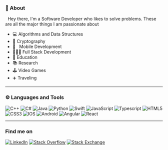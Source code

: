 
### 🧔 About

&nbsp; Hey there, I'm a Software Developer who likes to solve problems. These are all the major things I am passionate about

- 💻 Algorithms and Data Structures
- :closed_lock_with_key: Cryptography
-  📱 &nbsp; Mobile Development
- 👨🏻‍💻 Full Stack Development
- 🏫 Education
- 📚 Research 
- 🕹️ Video Games
- ✈️ Traveling

---

### ⚙️ Languages and Tools

![C++](https://img.shields.io/badge/-C++-00599C?style=flat-square&logo=c)
![C#](https://img.shields.io/badge/-C%23-purple?style=flat-square&logo=c)
![Java](https://img.shields.io/badge/-Java-E34A86?style=flat-square&logo=java)
![Python](https://img.shields.io/badge/-Python-red?style=flat-square&logo=Python)
![Swift](https://img.shields.io/badge/-Swift-black?style=flat-square&logo=Swift)
![JavaScript](https://img.shields.io/badge/-JavaScript-black?style=flat-square&logo=javascript)
![Typescript](https://img.shields.io/badge/-Typescript-black?style=flat-square&logo=typescript)
![HTML5](https://img.shields.io/badge/-HTML5-E34F26?style=flat-square&logo=html5&logoColor=white)
![CSS3](https://img.shields.io/badge/-CSS3-1572B6?style=flat-square&logo=css3)
![IOS](https://img.shields.io/badge/-iOS?style=flat-square&logo=ios)
![Android](https://img.shields.io/badge/-Android-black?style=flat-square&logo=android)
![Angular](https://img.shields.io/badge/-Angular-red?style=flat-square&logo=angular)
![React](https://img.shields.io/badge/-React-black?style=flat-square&logo=react)

---

### Find me on


<a href="https://www.linkedin.com/in/jhon-rayo"><img src="https://img.shields.io/badge/LinkedIn--_.svg?style=social&logo=linkedin" alt="LinkedIn"></a>
<a href="https://stackoverflow.com/users/12763211/jhonrayo99?tab=profile"><img src="https://img.shields.io/badge/StackOverflow--_.svg?style=social&logo=stackoverflow" alt="Stack Overflow"></a>
<a href="https://stackexchange.com/users/17591418/jhonrayo99?tab=accounts"><img src="https://img.shields.io/badge/StackExchange--_.svg?style=social&logo=stackexchange" alt="Stack Exchange"></a>
